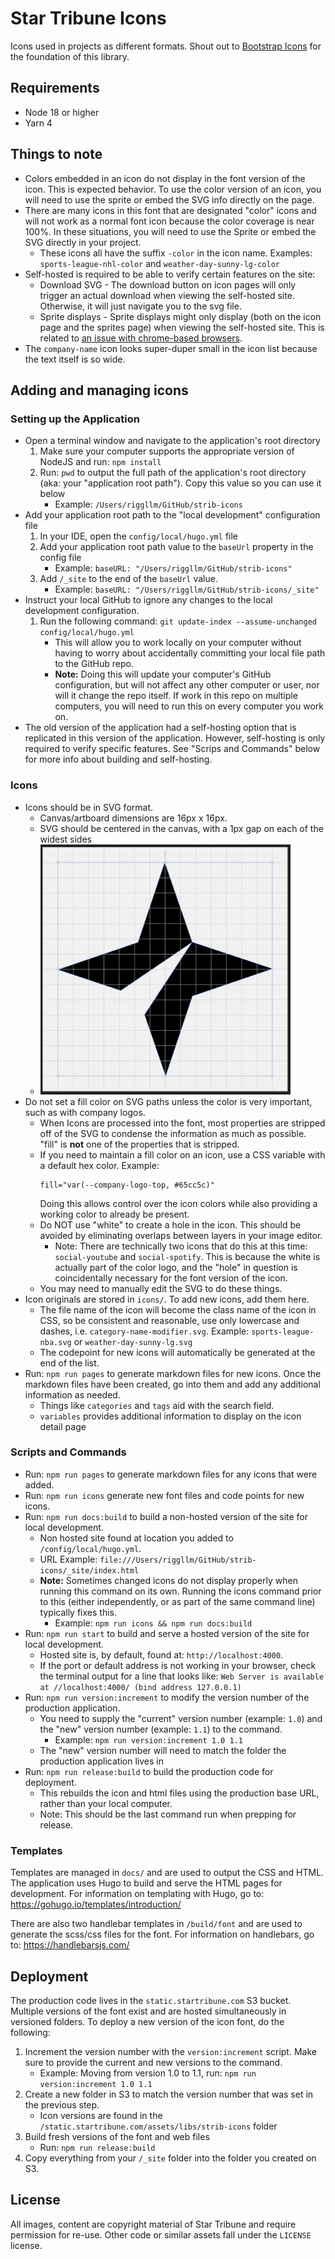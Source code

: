 # Star Tribune Icons

Icons used in projects as different formats. Shout out to [Bootstrap Icons](https://icons.getbootstrap.com/) for the
foundation of this library.

## Requirements

- Node 18 or higher
- Yarn 4

## Things to note

- Colors embedded in an icon do not display in the font version of the icon. This is expected behavior. To use the color
  version of an icon, you will need to use the sprite or embed the SVG info directly on the page.
- There are many icons in this font that are designated "color" icons and will not work as a normal font icon because
  the color coverage is near 100%. In these situations, you will need to use the Sprite or embed the SVG directly in
  your project.
    - These icons all have the suffix `-color` in the icon name. Examples: `sports-league-nhl-color` and
      `weather-day-sunny-lg-color`
- Self-hosted is required to be able to verify certain features on the site:
    - Download SVG - The download button on icon pages will only trigger an actual download when viewing the self-hosted
      site. Otherwise, it will just navigate you to the svg file.
    - Sprite displays - Sprite displays might only display (both on the icon page and the sprites page) when viewing the
      self-hosted site. This is related to [an issue with chrome-based browsers](https://bugs.chromium.org/p/chromium/issues/detail?id=470601).
- The `company-name` icon looks super-duper small in the icon list because the text itself is so wide.

## Adding and managing icons

### Setting up the Application

* Open a terminal window and navigate to the application's root directory
    1. Make sure your computer supports the appropriate version of NodeJS and run: `npm install`
    2. Run: `pwd` to output the full path of the application's root directory (aka: your "application root path"). Copy
       this value so you can use it below
        * Example: `/Users/riggllm/GitHub/strib-icons`
* Add your application root path to the "local development" configuration file
    1. In your IDE, open the `config/local/hugo.yml` file
    2. Add your application root path value to the `baseUrl` property in the config file
        * Example: `baseURL: "/Users/riggllm/GitHub/strib-icons"`
    3. Add `/_site` to the end of the `baseUrl` value.
        * Example: `baseURL: "/Users/riggllm/GitHub/strib-icons/_site"`
* Instruct your local GitHub to ignore any changes to the local development configuration.
    1. Run the following command: `git update-index --assume-unchanged config/local/hugo.yml`
        * This will allow you to work locally on your computer without having to worry about accidentally committing
          your local file path to the GitHub repo.
        * **Note:** Doing this will update your computer's GitHub configuration, but will not affect any other computer
          or user, nor will it change the repo itself. If work in this repo on multiple computers, you will need to run
          this on every computer you work on.
* The old version of the application had a self-hosting option that is replicated in this version of the application.
  However, self-hosting is only required to verify specific features. See "Scrips and Commands" below for more info
  about building and self-hosting.

### Icons

* Icons should be in SVG format.
    * Canvas/artboard dimensions are 16px x 16px.
    * SVG should be centered in the canvas, with a 1px gap on each of the widest sides
    * <img src="readme-images/artboard-gap-example.png" width="400" height="400" /> 
* Do not set a fill color on SVG paths unless the color is very important, such as with company logos.
    * When Icons are processed into the font, most properties are stripped off of the SVG to condense the information as
      much as possible. "fill" is **not** one of the properties that is stripped.
    * If you need to maintain a fill color on an icon, use a CSS variable with a default hex color. Example:
      ```
      fill="var(--company-logo-top, #65cc5c)"
      ```
      Doing this allows control over the icon colors while also providing a working color to already be present.
    * Do NOT use "white" to create a hole in the icon. This should be avoided by eliminating overlaps between layers in
      your image editor.
        * Note: There are technically two icons that do this at this time: `social-youtube` and `social-spotify`. This
          is because the white is actually part of the color logo, and the "hole" in question is coincidentally
          necessary for the font version of the icon.
    * You may need to manually edit the SVG to do these things.
* Icon originals are stored in `icons/`. To add new icons, add them here.
    * The file name of the icon will become the class name of the icon in CSS, so be consistent and reasonable, use only
      lowercase and dashes, i.e. `category-name-modifier.svg`. Example: `sports-league-nba.svg` or `weather-day-sunny-lg.svg`
    * The codepoint for new icons will automatically be generated at the end of the list.
* Run: `npm run pages` to generate markdown files for new icons. Once the markdown files have been created, go into them
  and add any additional information as needed.
    * Things like `categories` and `tags` aid with the search field.
    * `variables` provides additional information to display on the icon detail page

### Scripts and Commands

* Run: `npm run pages` to generate markdown files for any icons that were added.
* Run: `npm run icons` generate new font files and code points for new icons.
* Run: `npm run docs:build` to build a non-hosted version of the site for local development.
    * Non hosted site found at location you added to `/config/local/hugo.yml`.
    * URL Example: `file:///Users/riggllm/GitHub/strib-icons/_site/index.html`
    * **Note:** Sometimes changed icons do not display properly when running this command on its own. Running the icons
      command prior to this (either independently, or as part of the same command line) typically fixes this.
        * Example: `npm run icons && npm run docs:build`
* Run: `npm run start` to build and serve a hosted version of the site for local development.
    * Hosted site is, by default, found at: `http://localhost:4000`.
    * If the port or default address is not working in your browser, check the terminal output for a line that looks like:
      `Web Server is available at //localhost:4000/ (bind address 127.0.0.1)`
* Run: `npm run version:increment` to modify the version number of the production application.
    * You need to supply the "current" version number (example: `1.0`) and the "new" version number (example: `1.1`) to
      the command.
        * Example: `npm run version:increment 1.0 1.1`
    * The "new" version number will need to match the folder the production application lives in
* Run: `npm run release:build` to build the production code for deployment.
    * This rebuilds the icon and html files using the production base URL, rather than your local computer.
    * Note: This should be the last command run when prepping for release.

### Templates

Templates are managed in `docs/` and are used to output the CSS and HTML. The application uses Hugo to build and serve
the HTML pages for development. For information on templating with Hugo, go
to: https://gohugo.io/templates/introduction/

There are also two handlebar templates in `/build/font` and are used to generate the scss/css files for the font. For
information on handlebars, go to: https://handlebarsjs.com/

## Deployment

The production code lives in the `static.startribune.com` S3 bucket. Multiple versions of the font exist and are hosted
simultaneously in versioned folders. To deploy a new version of the icon font, do the following:

1. Increment the version number with the `version:increment` script. Make sure to provide the current and new versions
   to the command.
    * Example: Moving from version 1.0 to 1.1, run: `npm run version:increment 1.0 1.1`
2. Create a new folder in S3 to match the version number that was set in the previous step.
    * Icon versions are found in the `/static.startribune.com/assets/libs/strib-icons` folder
3. Build fresh versions of the font and web files
    * Run: `npm run release:build`
4. Copy everything from your  `/_site` folder into the folder you created on S3.

## License

All images, content are copyright material of Star Tribune and require permission for re-use. Other code or similar
assets fall under the `LICENSE` license.
